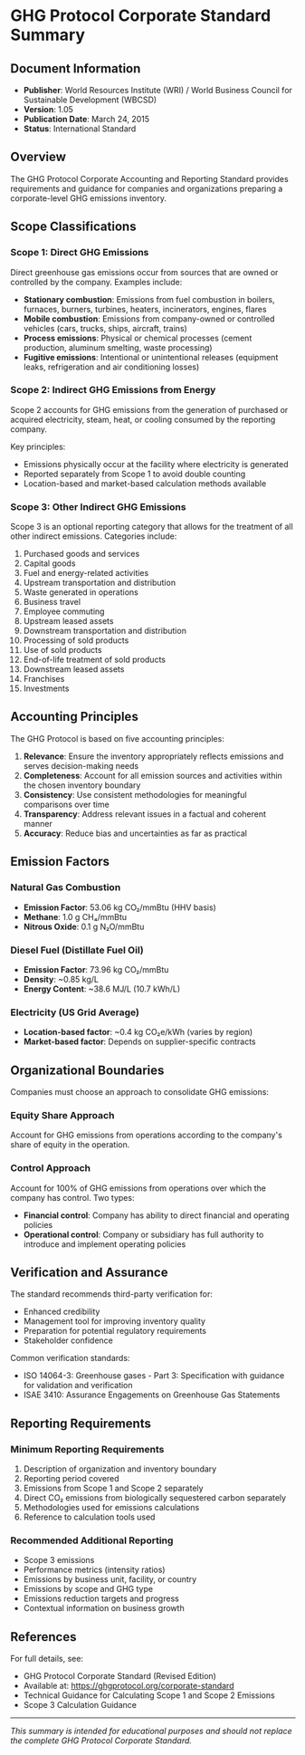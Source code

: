 # GHG Protocol Corporate Standard Summary

## Document Information
- **Publisher**: World Resources Institute (WRI) / World Business Council for Sustainable Development (WBCSD)
- **Version**: 1.05
- **Publication Date**: March 24, 2015
- **Status**: International Standard

## Overview

The GHG Protocol Corporate Accounting and Reporting Standard provides requirements and guidance for companies and organizations preparing a corporate-level GHG emissions inventory.

## Scope Classifications

### Scope 1: Direct GHG Emissions

Direct greenhouse gas emissions occur from sources that are owned or controlled by the company. Examples include:

- **Stationary combustion**: Emissions from fuel combustion in boilers, furnaces, burners, turbines, heaters, incinerators, engines, flares
- **Mobile combustion**: Emissions from company-owned or controlled vehicles (cars, trucks, ships, aircraft, trains)
- **Process emissions**: Physical or chemical processes (cement production, aluminum smelting, waste processing)
- **Fugitive emissions**: Intentional or unintentional releases (equipment leaks, refrigeration and air conditioning losses)

### Scope 2: Indirect GHG Emissions from Energy

Scope 2 accounts for GHG emissions from the generation of purchased or acquired electricity, steam, heat, or cooling consumed by the reporting company.

Key principles:
- Emissions physically occur at the facility where electricity is generated
- Reported separately from Scope 1 to avoid double counting
- Location-based and market-based calculation methods available

### Scope 3: Other Indirect GHG Emissions

Scope 3 is an optional reporting category that allows for the treatment of all other indirect emissions. Categories include:

1. Purchased goods and services
2. Capital goods
3. Fuel and energy-related activities
4. Upstream transportation and distribution
5. Waste generated in operations
6. Business travel
7. Employee commuting
8. Upstream leased assets
9. Downstream transportation and distribution
10. Processing of sold products
11. Use of sold products
12. End-of-life treatment of sold products
13. Downstream leased assets
14. Franchises
15. Investments

## Accounting Principles

The GHG Protocol is based on five accounting principles:

1. **Relevance**: Ensure the inventory appropriately reflects emissions and serves decision-making needs
2. **Completeness**: Account for all emission sources and activities within the chosen inventory boundary
3. **Consistency**: Use consistent methodologies for meaningful comparisons over time
4. **Transparency**: Address relevant issues in a factual and coherent manner
5. **Accuracy**: Reduce bias and uncertainties as far as practical

## Emission Factors

### Natural Gas Combustion
- **Emission Factor**: 53.06 kg CO₂/mmBtu (HHV basis)
- **Methane**: 1.0 g CH₄/mmBtu
- **Nitrous Oxide**: 0.1 g N₂O/mmBtu

### Diesel Fuel (Distillate Fuel Oil)
- **Emission Factor**: 73.96 kg CO₂/mmBtu
- **Density**: ~0.85 kg/L
- **Energy Content**: ~38.6 MJ/L (10.7 kWh/L)

### Electricity (US Grid Average)
- **Location-based factor**: ~0.4 kg CO₂e/kWh (varies by region)
- **Market-based factor**: Depends on supplier-specific contracts

## Organizational Boundaries

Companies must choose an approach to consolidate GHG emissions:

### Equity Share Approach
Account for GHG emissions from operations according to the company's share of equity in the operation.

### Control Approach
Account for 100% of GHG emissions from operations over which the company has control. Two types:

- **Financial control**: Company has ability to direct financial and operating policies
- **Operational control**: Company or subsidiary has full authority to introduce and implement operating policies

## Verification and Assurance

The standard recommends third-party verification for:
- Enhanced credibility
- Management tool for improving inventory quality
- Preparation for potential regulatory requirements
- Stakeholder confidence

Common verification standards:
- ISO 14064-3: Greenhouse gases - Part 3: Specification with guidance for validation and verification
- ISAE 3410: Assurance Engagements on Greenhouse Gas Statements

## Reporting Requirements

### Minimum Reporting Requirements
1. Description of organization and inventory boundary
2. Reporting period covered
3. Emissions from Scope 1 and Scope 2 separately
4. Direct CO₂ emissions from biologically sequestered carbon separately
5. Methodologies used for emissions calculations
6. Reference to calculation tools used

### Recommended Additional Reporting
- Scope 3 emissions
- Performance metrics (intensity ratios)
- Emissions by business unit, facility, or country
- Emissions by scope and GHG type
- Emissions reduction targets and progress
- Contextual information on business growth

## References

For full details, see:
- GHG Protocol Corporate Standard (Revised Edition)
- Available at: https://ghgprotocol.org/corporate-standard
- Technical Guidance for Calculating Scope 1 and Scope 2 Emissions
- Scope 3 Calculation Guidance

---

*This summary is intended for educational purposes and should not replace the complete GHG Protocol Corporate Standard.*
